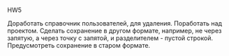 HW5

Доработать справочник пользователей, для удаления. Поработать над проектом.
Сделать сохранение в другом формате, например, не через запятую, а через точку с запятой, и разделителем - пустой строкой. Предусмотреть сохранение в старом формате.
